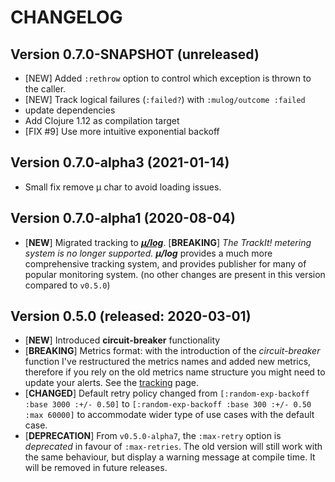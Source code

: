 # CHANGELOG

## Version 0.7.0-SNAPSHOT (unreleased)
  * [NEW] Added `:rethrow` option to control which exception is thrown
    to the caller.
  * [NEW] Track logical failures (`:failed?`) with `:mulog/outcome :failed`
  * update dependencies
  * Add Clojure 1.12 as compilation target
  * [FIX #9] Use more intuitive exponential backoff


## Version 0.7.0-alpha3 (2021-01-14)
  * Small fix remove μ char to avoid loading issues.


## Version 0.7.0-alpha1 (2020-08-04)
  * [**NEW**] Migrated tracking to [***μ/log***](https://github.com/BrunoBonacci/mulog).
    [**BREAKING**] _The TrackIt! metering system is no longer supported._
    ***μ/log*** provides a much more comprehensive tracking system, and provides
    publisher for many of popular monitoring system.
    (no other changes are present in this version compared to `v0.5.0`)


## Version 0.5.0 (released: 2020-03-01)

  * [**NEW**] Introduced **circuit-breaker** functionality
  * [**BREAKING**] Metrics format: with the introduction of the
    *circuit-breaker* function I've restructured the metrics names and
    added new metrics, therefore if you rely on the old metrics name
    structure you might need to update your alerts. See the
    [tracking](./doc/tracking.md) page.
  * [**CHANGED**] Default retry policy changed from
    `[:random-exp-backoff :base 3000 :+/- 0.50]` to
    `[:random-exp-backoff :base 300 :+/- 0.50 :max 60000]` to
    accommodate wider type of use cases with the default case.
  * [**DEPRECATION**] From `v0.5.0-alpha7`, the `:max-retry` option is
    *deprecated* in favour of `:max-retries`. The old version will
    still work with the same behaviour, but display a warning message
    at compile time.  It will be removed in future releases.
